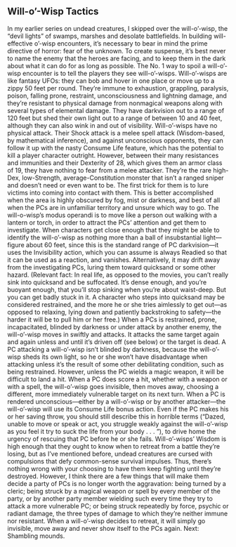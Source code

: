 ## Will-o’-Wisp Tactics

In my earlier series on undead creatures, I skipped over the will-o’-wisp, the “devil lights” of swamps, marshes and desolate battlefields. In building will-effective o’-wisp encounters, it’s necessary to bear in mind the prime directive of horror: fear of the unknown. To create suspense, it’s best never to name the enemy that the heroes are facing, and to keep them in the dark about what it can do for as long as possible. The No. 1 way to spoil a will-o’-wisp encounter is to tell the players they see will-o’-wisps.
Will-o’-wisps are like fantasy UFOs: they can bob and hover in one place or move up to a zippy 50 feet per round. They’re immune to exhaustion, grappling, paralysis, poison, falling prone, restraint, unconsciousness and lightning damage, and they’re resistant to physical damage from nonmagical weapons along with several types of elemental damage. They have darkvision out to a range of 120 feet but shed their own light out to a range of between 10 and 40 feet, although they can also wink in and out of visibility.
Will-o’-wisps have no physical attack. Their Shock attack is a melee spell attack (Wisdom-based, by mathematical inference), and against unconscious opponents, they can follow it up with the nasty Consume Life feature, which has the potential to kill a player character outright. However, between their many resistances and immunities and their Dexterity of 28, which gives them an armor class of 19, they have nothing to fear from a melee attacker. They’re the rare high-Dex, low-Strength, average-Constitution monster that isn’t a ranged sniper and doesn’t need or even want to be.
The first trick for them is to lure victims into coming into contact with them. This is better accomplished when the area is highly obscured by fog, mist or darkness, and best of all when the PCs are in unfamiliar territory and unsure which way to go. The will-o-wisp’s modus operandi is to move like a person out walking with a lantern or torch, in order to attract the PCs’ attention and get them to investigate.
When characters get close enough that they might be able to identify the will-o’-wisp as nothing more than a ball of insubstantial light—figure about 60 feet, since this is the standard range of PC darkvision—it uses the Invisibility action, which you can assume is always Readied so that it can be used as a reaction, and vanishes. Alternatively, it may drift away from the investigating PCs, luring them toward quicksand or some other hazard. (Relevant fact: In real life, as opposed to the movies, you can’t really sink into quicksand and be suffocated. It’s dense enough, and you’re buoyant enough, that you’ll stop sinking when you’re about waist-deep. But you can get badly stuck in it. A character who steps into quicksand may be considered restrained, and the more he or she tries aimlessly to get out—as opposed to relaxing, lying down and patiently backstroking to safety—the harder it will be to pull him or her free.) When a PCs is restrained, prone, incapacitated, blinded by darkness or under attack by another enemy, the will-o’-wisp moves in swiftly and attacks. It attacks the same target again and again unless and until it’s driven off (see below) or the target is dead.
A PC attacking a will-o’-wisp isn’t blinded by darkness, because the will-o’-wisp sheds its own light, so he or she won’t have disadvantage when attacking unless it’s the result of some other debilitating condition, such as being restrained. However, unless the PC wields a magic weapon, it will be difficult to land a hit. When a PC does score a hit, whether with a weapon or with a spell, the will-o’-wisp goes invisible, then moves away, choosing a different, more immediately vulnerable target on its next turn.
When a PC is rendered unconscious—either by a will-o’-wisp or by another attacker—the will-o’-wisp will use its Consume Life bonus action. Even if the PC makes his or her saving throw, you should still describe this in horrible terms (“Dazed, unable to move or speak or act, you struggle weakly against the will-o’-wisp as you feel it try to suck the life from your body . . . ”), to drive home the urgency of rescuing that PC before he or she fails.
Will-o’-wisps’ Wisdom is high enough that they ought to know when to retreat from a battle they’re losing, but as I’ve mentioned before, undead creatures are cursed with compulsions that defy common-sense survival impulses. Thus, there’s nothing wrong with your choosing to have them keep fighting until they’re destroyed. However, I think there are a few things that will make them decide a party of PCs is no longer worth the aggravation: being turned by a cleric; being struck by a magical weapon or spell by every member of the party, or by another party member wielding such every time they try to attack a more vulnerable PC; or being struck repeatedly by force, psychic or radiant damage, the three types of damage to which they’re neither immune nor resistant. When a will-o’-wisp decides to retreat, it will simply go invisible, move away and never show itself to the PCs again.
Next: Shambling mounds.

